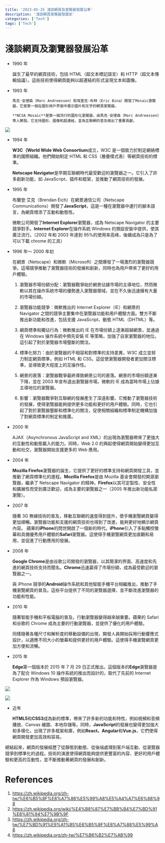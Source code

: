 ```yaml
---
title: '2023-05-25 淺談網頁及瀏覽器發展沿革'
description: '淺談網頁瀏覽器發展史'
categories: ['Tech']
tags: ['Tech']
---
```


# 淺談網頁及瀏覽器發展沿革

- 1990 年

  誕生了最早的網頁技術，包括 HTML（超文本標記語言）和 HTTP（超文本傳輸協議）。這些技術使得網頁能夠以超連結的形式呈現文本和圖像。

- 1993 年

      馬克·安德森（Marc Andreessen）和埃里克·布林（Eric Bina）開發了Mosaic瀏覽器，它是第一個在圖形用戶界面中展示圖片和文字的網頁瀏覽器。

      **NCSA Mosaic**是第一個流行的圖形化瀏覽器，由馬克·安德森（Marc Andreessen）等人開發。它支持圖形、圖像和超連結，並為互聯網的普及做出了重要貢獻。

![](https://vishnucho.github.io/skycloud/share/2023-05-25/imgs/2.jpg)

- 1994 年

  **W3C（World Wide Web Consortium**成立，W3C 是一個致力於制定網絡標準的國際組織。他們開始制定 HTML 和 CSS（層疊樣式表）等網頁技術的標準。

  **Netscape Navigator**是早期互聯網時代最受歡迎的瀏覽器之一。它引入了許多創新功能，如 JavaScript、插件和框架，並推動了網頁技術的發展。

- 1995 年

  布蘭登·艾克（Brendan Eich）在網景通信公司（Netscape Communications）開發了**JavaScript**，這是一種在瀏覽器中運行的腳本語言，為網頁增添了互動和動態性。

  微軟公司開發了**Internet Explorer**瀏覽器，成為 Netscape Navigator 的主要競爭對手。**Internet Explorer**在操作系統 Windows 的預設安裝中提供，使其廣泛流行。（2002 年和 2003 年達到 95%的使用率高峰，後續成為只是為了可以下載 chrome 的工具）

- 1996 年～ 2000 年初

  在網景（Netscape）和微軟（Microsoft）之間爆發了一場激烈的瀏覽器競爭。這場競爭推動了瀏覽器技術的發展和創新，同時也為用戶帶來了更好的用戶體驗。

  1. 瀏覽器市場份額分配：瀏覽器戰爭始於網景佔據市場的主導地位，然而微軟以其在操作系統市場的優勢進入瀏覽器領域，並在不久後迅速擁有大量的市場份額。

  2. 瀏覽器功能競爭：微軟推出的 Internet Explorer（IE）和網景的 Navigator 之間的競爭主要集中在瀏覽器功能和用戶體驗方面。雙方不斷推出新功能和改進，包括支援 JavaScript、動態 HTML（DHTML）等。

  3. 網頁標準和獨佔行為：微軟推出的 IE 在市場份額上逐漸超越網景，並通過在 Windows 操作系統中預先安裝 IE 等策略，加強了自家瀏覽器的地位。這引起了對於瀏覽器市場壟斷的關注。

  4. 標準化努力：由於瀏覽器的不相容和對標準的支持差異，W3C 成立並努力制定網頁標準，例如 HTML 和 CSS。這促使瀏覽器開發者更加關注標準，並導致更大程度上的互操作性。

  5. 網景的衰落：瀏覽器戰爭最終導致網景公司的衰落。網景的市場份額逐漸下降，並在 2003 年宣布退出瀏覽器市場。微軟的 IE 成為當時市場上佔據主導地位的瀏覽器。

  6. 影響：瀏覽器戰爭對互聯網的發展產生了深遠影響。它推動了瀏覽器技術的發展，使得瀏覽器能夠提供更多功能和更好的用戶體驗。同時，它也引起了對於瀏覽器壟斷和標準化的關注，促使相關組織和標準制定機構加強了對網頁標準的制定和推廣。

- 2000 年

  AJAX（Asynchronous JavaScript and XML）的出現為瀏覽器帶來了更強大的互動性和動態載入的能力。同時，Web 2.0 的興起使得網頁開始變得更加互動和社交，瀏覽器開始支援更多的 Web 應用。

- 2004 年

  **Mozilla Firefox**瀏覽器的誕生，它提供了更好的標準支持和網頁開發工具，並推動了網頁標準化的進程。**Mozilla Firefox**是由 Mozilla 基金會開發的開源瀏覽器，繼承了 Netscape Navigator 的精神。**Firefox**以其可定製性、安全性和擴展性而受到廣泛歡迎，成為主要的瀏覽器之一（2005 年推出新功能私密瀏覽）。

- 2007 年

  隨著 3G 無線技術的普及，移動互聯網的速度得到提升，使手機瀏覽網頁變得更加順暢。瀏覽器功能和支援的網頁技術也得到了改進，能夠更好地顯示網頁內容。
  蘋果的**iPhone**的問世開啟了一個新的時代。**iPhone**引入了多點觸控螢幕和具備優秀用戶體驗的**Safari**瀏覽器。這使得手機瀏覽網頁更加直觀和易用，並促進了行動應用的發展。

- 2008 年

  **Google Chrome**是由谷歌公司開發的瀏覽器，以其簡潔的界面、高速度和先進的網頁技術支持而聞名。**Chrome**迅速贏得了市場份額，成為最受歡迎的瀏覽器之一。

  與 iPhone 競爭的**Android**操作系統和其他智能手機平台相繼推出，推動了手機瀏覽網頁的普及。這些平台提供了不同的瀏覽器選擇，並不斷改進瀏覽器的功能和性能。

- 2010 年

  隨著智能手機和平板電腦的普及，行動瀏覽器變得越來越重要。蘋果的 Safari 和谷歌的 Chrome 成為主要的行動瀏覽器，並提供了優化的用戶體驗。

  同樣隨著各種尺寸和解析度的移動設備的出現，開發人員開始採用行動響應式設計，以適應不同大小的螢幕和提供更好的用戶體驗。這使得手機瀏覽網頁更加方便和流暢。

- 2015 年

  **Edge**第一個版本於 2015 年 7 月 29 日正式推出。這個版本的**Edge**瀏覽器是為了配合 Windows 10 操作系統的推出而設計的，取代了先前的 Internet Explorer 作為 Windows 預設瀏覽器。

![](https://vishnucho.github.io/skycloud/share/2023-05-25/imgs/1.jpg)

![](https://vishnucho.github.io/skycloud/share/2023-05-25/imgs/3.jpg)

- 近年

  **HTML5**和**CSS3**成為新的標準，帶來了許多新的功能和特性，例如視頻和音頻播放、Canvas 繪圖、本地存儲等。同時，**JavaScript**的發展也變得更加強大和多樣化，出現了許多框架和庫，例如**React、Angular**和**Vue.js**，它們使得網頁開發更加高效和容易。

總結起來，網頁的發展經歷了從靜態到動態、從後端處理到客戶端互動、從瀏覽器競爭到標準化的過程。技術的演進使得網頁能夠提供更豐富的內容、更好的用戶體驗和更高的互動性，並不斷推動著網頁的發展和創新。

# References

1. https://zh.wikipedia.org/zh-tw/%E6%B5%8F%E8%A7%88%E5%99%A8%E5%A4%A7%E6%88%98
2. https://zh.wikipedia.org/wiki/%E4%B8%87%E7%BB%B4%E7%BD%91%E8%81%94%E7%9B%9F
3. https://zh.wikipedia.org/zh-tw/%E7%BD%91%E9%A1%B5%E6%B5%8F%E8%A7%88%E5%99%A8
4. https://zh.wikipedia.org/zh-tw/%E7%B6%B2%E7%AB%99
